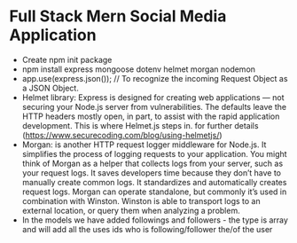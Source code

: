 # Full Stack Mern Social Media Application

- Create npm init package
- npm install express mongoose dotenv helmet morgan nodemon
- app.use(express.json()); // To recognize the incoming Request Object as a JSON Object.
- Helmet library: Express is designed for creating web applications — not securing your Node.js server from vulnerabilities. The defaults leave the HTTP headers mostly open, in part, to assist with the rapid application development. This is where Helmet.js steps in. for further details (https://www.securecoding.com/blog/using-helmetjs/)
- Morgan: is another HTTP request logger middleware for Node.js. It simplifies the process of logging requests to your application. You might think of Morgan as a helper that collects logs from your server, such as your request logs. It saves developers time because they don’t have to manually create common logs. It standardizes and automatically creates request logs. Morgan can operate standalone, but commonly it’s used in combination with Winston. Winston is able to transport logs to an external location, or query them when analyzing a problem.
- In the models we have added followings and followers - the type is array and will add all the uses ids who is following/follower the/of the user





